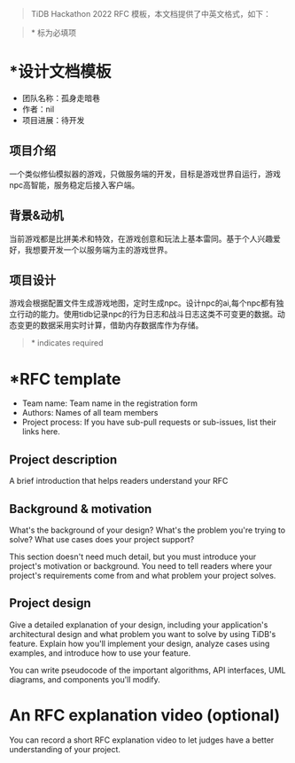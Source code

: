 > TiDB Hackathon 2022 RFC 模板，本文档提供了中英文格式，如下：

> \* 标为必填项

# *设计文档模板

- 团队名称：孤身走暗巷
- 作者：nil
- 项目进展：待开发

## 项目介绍

一个类似修仙模拟器的游戏，只做服务端的开发，目标是游戏世界自运行，游戏npc高智能，服务稳定后接入客户端。

## 背景&动机

当前游戏都是比拼美术和特效，在游戏创意和玩法上基本雷同。基于个人兴趣爱好，我想要开发一个以服务端为主的游戏世界。

## 项目设计

游戏会根据配置文件生成游戏地图，定时生成npc。设计npc的ai,每个npc都有独立行动的能力。使用tidb记录npc的行为日志和战斗日志这类不可变更的数据。动态变更的数据采用实时计算，借助内存数据库作为存储。

> \* indicates required

# *RFC template

- Team name: Team name in the registration form
- Authors: Names of all team members
- Project process: If you have sub-pull requests or sub-issues, list their links here.

## Project description

A brief introduction that helps readers understand your RFC

## Background & motivation

What's the background of your design? What's the problem you're trying to solve? What use cases does your project support?

This section doesn't need much detail, but you must introduce your project's motivation or background. You need to tell readers where your project's requirements come from and what problem your project solves.

## Project design

Give a detailed explanation of your design, including your application's architectural design and what problem you want to solve by using TiDB's feature. Explain how you'll implement your design, analyze cases using examples, and introduce how to use your feature.

You can write pseudocode of the important algorithms, API interfaces, UML diagrams, and components you'll modify.

# An RFC explanation video (optional)

You can record a short RFC explanation video to let judges have a better understanding of your project.
